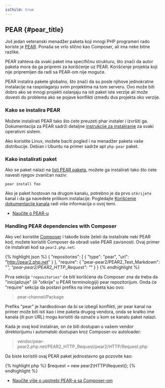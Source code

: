 ```yaml
---
isChild: true
---
```


## PEAR {#pear_title}

Još jedan veteranski menadžer paketa koji mnogi PHP programeri rado koriste je [PEAR][1]. Ponaša se vrlo slično kao 
Composer, ali ima neke bitne razlike.

PEAR zahteva da svaki paket ima specifičnu strukturu, što znači da autor paketa mora da ga pripremi za korišćenje uz 
PEAR. Korišćenje projekta koji nije pripremljen da radi sa PEAR-om nije moguće.

PEAR instalira pakete globalno, što znači da su posle njihove jednokratne instalacije na raspolaganju svim projektima na
tom serveru. Ovo može biti dobro ako se mnogi projekti oslanjaju na isti paket iste verzije ali može dovesti do problema
ako se pojave konflikti između dva projekta oko verzije.

### Kako se instalira PEAR

Možete instalirati PEAR tako što ćete preuzeti phar instaler i izvršiti ga. Dokumentacija za PEAR sadrži detaljne 
[instrukcije za instaliranje][2] za svaki operativni sistem.

Ako koristite Linux, možete baciti pogled i na menadžer paketa vaše distribucije. Debian i Ubuntu na primer sadrže apt 
``php-pear`` paket.

### Kako instalirati paket

Ako se paket nalazi na [listi PEAR paketa][3], možete ga instalirati tako što ćete navesti njegov zvaničan naziv:

    pear install foo
    
Ako je paket hostovan na drugom kanalu, potrebno je da prvo `otkrijete` kanal i da ga navedete prilikom instalacije. 
Pogledajte [Korišćenje dokumentacije kanala][4] radi više informacija o ovoj temi.

* [Naučite o PEAR-u][1]

### Handling PEAR dependencies with Composer

Ako već koristite [Composer][5] i takođe biste želeli da instalirate neki PEAR kod, možete koristiti 
Composer da obradi vaše PEAR zavisnosti. Ovaj primer će instalirati kod sa `pear2.php.net`:

{% highlight json %}
{
    "repositories": [
        {
            "type": "pear",
            "url": "http://pear2.php.net"
        }
    ],
    "require": {
        "pear-pear2/PEAR2_Text_Markdown": "*",
        "pear-pear2/PEAR2_HTTP_Request": "*"
    }
}
{% endhighlight %}

Prva sekcija `"repositories"` će biti korišćena da Composer zna da treba da "inicijalizuje" 
(ili "otkrije" u PEAR terminologiji) pear repozitorijum. Onda će "require" sekcija da postavi 
prefiks na ime paketa kao ovo:

> pear-channel/Package

Prefiks "pear" je hardkodovan da bi se izbegli konflikti, jer pear kanal na primer može biti isti kao i ime paketa drugog vendora, 
onda se kratko ime kanala (ili pun URL) mogu koristiti da označe u kom se kanalu paket nalazi.

Kada je ovaj kod instaliran, on će biti dostupan u vašem vendor direktorijumu i automatski 
dostupan kroz Composer-ov autoloader:

> vendor/pear-pear2.php.net/PEAR2_HTTP_Request/pear2/HTTP/Request.php

Da biste koristili ovaj PEAR paket jednostavno ga pozovite kao:

{% highlight php %}
$request = new pear2\HTTP\Request();
{% endhighlight %}

* [Naučite više o upotrebi PEAR-a sa Composer-om][6]

[1]: http://pear.php.net/
[2]: http://pear.php.net/manual/en/installation.getting.php
[3]: http://pear.php.net/packages.php
[4]: http://pear.php.net/manual/en/guide.users.commandline.channels.php
[5]: /#composer_and_packagist
[6]: http://getcomposer.org/doc/05-repositories.md#pear
